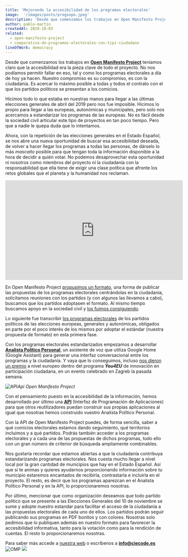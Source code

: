 ```yaml
---
title: 'Mejorando la accesibilidad de los programas electorales'
image:  '/images/posts/progsopo.jpeg'
description: 'Desde que comenzamos los trabajos en Open Manifesto Project teníamos claro que la accesibilidad era la pieza clave de todo el proyecto…'
author: pablo-martin
createdAt: 2019-10-03
related:
  - open-manifesto-project
  - comparativa-de-programas-electorales-con-tipi-ciudadano
lineOfWork: democracy
---
```


Desde que comenzamos los trabajos en [**Open Manifesto Project**](https://openmanifestoproject.org/) teníamos claro que la accesibilidad era la pieza clave de todo el proyecto. No nos podíamos permitir fallar en eso, tal y como los programas electorales a día de hoy ya hacen. Nuestro compromiso es su compromiso, es con la ciudadanía. Es acercar lo máximo posible a todas y todos el contrato con el que los partidos políticos se presentan a los comicios.

Hicimos todo lo que estaba en nuestras manos para llegar a las últimas elecciones generales de abril del 2019 pero nos fue imposible. Hicimos lo propio para llegar a las europeas, autonómicas y municipales, pero solo nos acercamos a estandarizar los programas de las europeas. No es fácil desde la sociedad civil articular este tipo de proyectos en tan poco tiempo. Pero que a nadie le quepa duda que lo intentamos.

Ahora, con la repetición de las elecciones generales en el Estado Español, se nos abre una nueva oportunidad de buscar esa accesibilidad deseada, de volver a hacer llegar los programas a todas las personas, de dárselo lo más *mascaito* posible para que tengan toda la información disponible a la hora de decidir a quién votar. No podemos desaprovechar esta oportunidad ni nosotros como miembros del proyecto ni la ciudadanía con la responsabilidad que ella tiene de exigir una clase política que afronte los retos globales que el planeta y la humanidad nos reclaman.

<center><iframe width="560" height="315" src="https://www.youtube.com/embed/pB1XV_OF6MI" frameborder="0" allowfullscreen></iframe></center>

En Open Manifesto Project [propusimos un formato](https://openmanifestoproject.org/open-manifesto/#ultima-version), una forma de publicar las propuestas de los programas electorales centrándolas en la ciudadanía, solicitamos reuniones con los partidos (y con algunos las llevamos a cabo), buscamos que los partidos adoptasen el formato. Al mismo tiempo buscamos apoyo en la sociedad civil y [los fuimos consiguiendo](https://openmanifestoproject.org/proceso/#apoyos).

Lo siguiente fue transcribir [los programas electorales](https://github.com/open-manifesto-project/Open-Manifesto/tree/master/Manifestos) de los partidos políticos de las elecciones europeas, generales y autonómicas, obligados en parte por el poco interés de los mismos por adoptar el estándar (nuestra propuesta de formato) en esta primera fase.

Con los programas electorales estandarizados empezamos a desarrollar **[Analista Político Personal](https://app.openmanifestoproject.org/)**, un asistente de voz que utiliza Google Home (Google Asistant) para generar una interfaz conversacional entre los programas y la ciudadanía. Y vaya que lo conseguimos, incluso [nos dieron un premio](https://twitter.com/CIECODE/status/1178588797061218304) a nivel europeo dentro del programa ***You4EU*** de innovación en participación ciudadana, en un evento celebrado en Zagreb la pasada semana.

![API](/images/posts/ompapi.png)*Api Open Manifesto Project*

Con el pensamiento puesto en la accesibilidad de la información, hemos desarrollado por último una **[API](https://api.openmanifestoproject.org/)** (Interfaz de Programación de Aplicaciones) para que otros reutilizadores puedan construir sus propias aplicaciones al igual que nosotras hemos construido vuestro Analista Político Personal.

Con la API de Open Manifesto Project puedes, de forma sencilla, saber a qué comicios electorales estamos dando seguimiento, qué territorios incluímos y a qué partidos. Podrás también acceder a los programas electorales y a cada una de las propuestas de dichos programas, todo ello con un gran número de criterior de búsqueda ampliamente combinables.

Nos gustaría recordar que estamos abiertas a que la ciudadanía contribuya estandarizando programas electorales. Nos cuesta mucho llegar a nivel local por la gran cantidad de municipios que hay en el Estado Español. Así que si te animas y quieres ayudarnos proporcionando información sobre tu municipio estaremos encantados de recibirla, contrastarla e incluirla en el proyecto. El resto, es decir que los programas aparezcan en el Analista Político Personal y en la API, lo proporcionaremos nosotras.

Por último, mencionar que como organización deseamos que todo partido político que se presente a las Elecciones Generales del 10 de noviembre se sume y adopte nuestro estandar para facilitar el acceso de la ciudadanía a las propuestas electorales de cada uno de ellos. Los partidos podrán seguir publicando sus programas en PDF bonitos y con colores. Nosotras solo pedimos que lo publiquen además en nuestro formato para favorecer la accesibilidad informativa, tanto para la votación como para la rendición de cuentas. El resto lo proporcionaremos nosotras.

Para saber más accede a [nuestra web](https://openmanifestoproject.org/) o escríbenos a **info@ciecode.es**
![OMP](/images/posts/omp.png)
![](https://cdn-images-1.medium.com/max/2446/1*kHgJVwrEObbvmIElfsCZyg.png)
